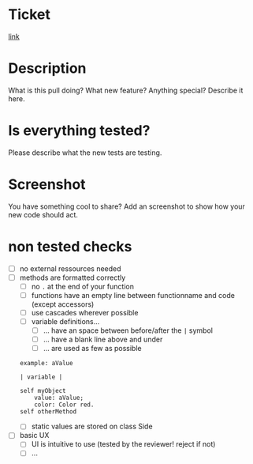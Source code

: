 # Ticket
[link](TicketId)

# Description
What is this pull doing? What new feature? Anything special? Describe it here.

# Is everything tested?
Please describe what the new tests are testing.

# Screenshot
You have something cool to share? Add an screenshot to show how your new code should act.

# non tested checks
 - [ ] no external ressources needed
 - [ ] methods are formatted correctly
    - [ ] no `.` at the end of your function
    - [ ] functions have an empty line between functionname and code (except accessors)
    - [ ] use cascades wherever possible
    - [ ] variable definitions...
      - [ ] ... have an space between before/after the `|` symbol
      - [ ] ... have a blank line above and under
      - [ ] ... are used as few as possible
   
   ```smalltalk
   example: aValue
   
   | variable |
   
   self myObject 
       value: aValue;
       color: Color red.
   self otherMethod
   ```
   - [ ] static values are stored on class Side
 - [ ] basic UX
   - [ ] UI is intuitive to use (tested by the reviewer! reject if not)
   - [ ] ...
